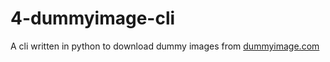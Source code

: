 # 4-dummyimage-cli
A cli written in python to download dummy images from [dummyimage.com](https://dummyimage.com/)
